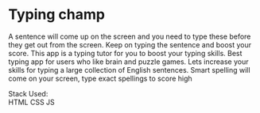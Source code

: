<h1>Typing champ</h1>

A sentence will come up on the screen and you need to type these before they get out from the screen.
Keep on typing the sentence and boost your score. 
This app is a typing tutor for you to boost your typing skills. 
Best typing app for users who like brain and puzzle games. 
Lets increase your skills for typing a large collection of English sentences. 
Smart spelling will come on your screen, type exact spellings to score high

Stack Used:  
HTML
CSS
JS
 

